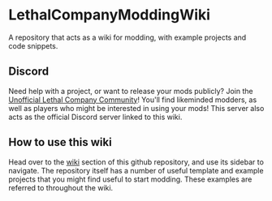 # LethalCompanyModdingWiki
A repository that acts as a wiki for modding, with example projects and code snippets.

## Discord
Need help with a project, or want to release your mods publicly? Join the [Unofficial Lethal Company Community](https://discord.gg/nYcQFEpXfU)! You'll find likeminded modders, as well as players who might be interested in using your mods! This server also acts as the official Discord server linked to this wiki.

## How to use this wiki
Head over to the [wiki]() section of this github repository, and use its sidebar to navigate. The repository itself has a number of useful template and example projects that you might find useful to start modding. These examples are referred to throughout the wiki.
